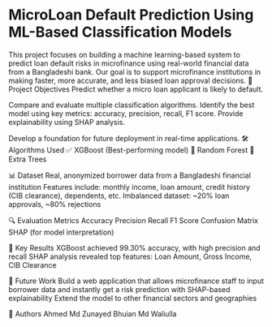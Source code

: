 # MicroLoan Default Prediction Using ML-Based Classification Models


This project focuses on building a machine learning-based system to predict loan default risks in microfinance using real-world financial data from a Bangladeshi bank. Our goal is to support microfinance institutions in making faster, more accurate, and less biased loan approval decisions.
📌 Project Objectives
Predict whether a micro loan applicant is likely to default.


Compare and evaluate multiple classification algorithms.
Identify the best model using key metrics: accuracy, precision, recall, F1 score.
Provide explainability using SHAP analysis.


Develop a foundation for future deployment in real-time applications.
🛠️ Algorithms Used
✅ XGBoost (Best-performing model)
🌲 Random Forest
🌳 Extra Trees


📊 Dataset
Real, anonymized borrower data from a Bangladeshi financial institution
Features include: monthly income, loan amount, credit history (CIB clearance), dependents, etc.
Imbalanced dataset: ~20% loan approvals, ~80% rejections


🔍 Evaluation Metrics
Accuracy
Precision
Recall
F1 Score
Confusion Matrix
SHAP (for model interpretation)


🚀 Key Results
XGBoost achieved 99.30% accuracy, with high precision and recall
SHAP analysis revealed top features: Loan Amount, Gross Income, CIB Clearance


🧩 Future Work
Build a web application that allows microfinance staff to input borrower data and instantly get a risk prediction with SHAP-based explainability
Extend the model to other financial sectors and geographies


👥 Authors
Ahmed Md Zunayed
Bhuian Md Waliulla
